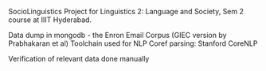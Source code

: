 SocioLinguistics Project for Linguistics 2: Language and Society, Sem 2 course at IIIT Hyderabad.

Data dump in mongodb - the Enron Email Corpus (GIEC version by Prabhakaran et al)
Toolchain used for NLP Coref parsing: Stanford CoreNLP

Verification of relevant data done manually



